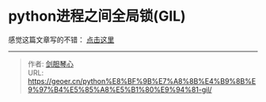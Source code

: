 # python进程之间全局锁(GIL)


感觉这篇文章写的不错： [点击这里](http://blog.sina.com.cn/s/blog_176d630ea0102xufk.html)


---

> 作者: [剑胆琴心](http://geoer.cn)  
> URL: https://geoer.cn/python%E8%BF%9B%E7%A8%8B%E4%B9%8B%E9%97%B4%E5%85%A8%E5%B1%80%E9%94%81-gil/  

